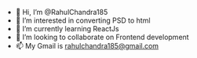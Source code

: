 - 👋 Hi, I’m @RahulChandra185
- 👀 I’m interested in converting PSD to html
- 🌱 I’m currently learning ReactJs
- 💞️ I’m looking to collaborate on Frontend development
- 📫 My Gmail is rahulchandra185@gmail.com

<!---
RahulChandra185/RahulChandra185 is a ✨ special ✨ repository because its `README.md` (this file) appears on your GitHub profile.
You can click the Preview link to take a look at your changes.
--->
